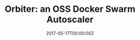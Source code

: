 ---
title: 'Orbiter: an OSS Docker Swarm Autoscaler'
date: 2017-05-17T00:00:00Z
slide: ""
embedSlide: ""
video: https://www.youtube.com/embed/Q1xfmfML8ok
embedVideo: https://www.youtube.com/embed/
eventName: Docker HQ - San Francisco
eventLink: https://www.meetup.com/Docker-meetups/events/239675248/
city: ""
links: {}

---